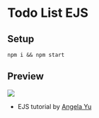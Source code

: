 # Todo List EJS

## Setup

```
npm i && npm start
```

## Preview

![](https://github.com/ahampriyanshu/meta/raw/main/tutorials/todo-express.gif)

- EJS tutorial by [Angela Yu](https://www.udemy.com/user/4b4368a3-b5c8-4529-aa65-2056ec31f37e/)
